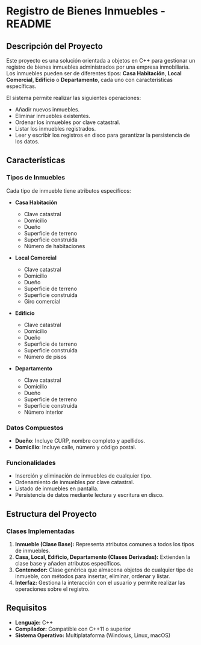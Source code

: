 # Registro de Bienes Inmuebles - README  

## Descripción del Proyecto  
Este proyecto es una solución orientada a objetos en C++ para gestionar un registro de bienes inmuebles administrados por una empresa inmobiliaria. Los inmuebles pueden ser de diferentes tipos: **Casa Habitación**, **Local Comercial**, **Edificio** o **Departamento**, cada uno con características específicas.  

El sistema permite realizar las siguientes operaciones:  
- Añadir nuevos inmuebles.  
- Eliminar inmuebles existentes.  
- Ordenar los inmuebles por clave catastral.  
- Listar los inmuebles registrados.  
- Leer y escribir los registros en disco para garantizar la persistencia de los datos.  

## Características  
### Tipos de Inmuebles  
Cada tipo de inmueble tiene atributos específicos:  

- **Casa Habitación**  
  - Clave catastral  
  - Domicilio  
  - Dueño  
  - Superficie de terreno  
  - Superficie construida  
  - Número de habitaciones  

- **Local Comercial**  
  - Clave catastral  
  - Domicilio  
  - Dueño  
  - Superficie de terreno  
  - Superficie construida  
  - Giro comercial  

- **Edificio**  
  - Clave catastral  
  - Domicilio  
  - Dueño  
  - Superficie de terreno  
  - Superficie construida  
  - Número de pisos  

- **Departamento**  
  - Clave catastral  
  - Domicilio  
  - Dueño  
  - Superficie de terreno  
  - Superficie construida  
  - Número interior  

### Datos Compuestos  
- **Dueño**: Incluye CURP, nombre completo y apellidos.  
- **Domicilio**: Incluye calle, número y código postal.  

### Funcionalidades  
- Inserción y eliminación de inmuebles de cualquier tipo.  
- Ordenamiento de inmuebles por clave catastral.  
- Listado de inmuebles en pantalla.  
- Persistencia de datos mediante lectura y escritura en disco.  

## Estructura del Proyecto  
### Clases Implementadas  
1. **Inmueble (Clase Base):** Representa atributos comunes a todos los tipos de inmuebles.  
2. **Casa, Local, Edificio, Departamento (Clases Derivadas):** Extienden la clase base y añaden atributos específicos.  
3. **Contenedor:** Clase genérica que almacena objetos de cualquier tipo de inmueble, con métodos para insertar, eliminar, ordenar y listar.  
4. **Interfaz:** Gestiona la interacción con el usuario y permite realizar las operaciones sobre el registro.  

## Requisitos  
- **Lenguaje:** C++  
- **Compilador:** Compatible con C++11 o superior  
- **Sistema Operativo:** Multiplataforma (Windows, Linux, macOS)  
